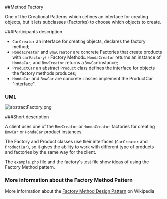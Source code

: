 ##Method Factory

One of the Creational Patterns which defines an interface for creating objects, but it lets subclasses (Factories) to choose which objects to create.

###Participants description

* `CarCreator` an interface for creating objects, declares the factory method;
* `HondaCreator` and `BmwCreator` are concrete Factories that create products with `carFactory()` Factory Methods. `HondaCreator` returns an instance of `HondaCar`, and `BmwCreator` returns a `BmwCar` instance;
* `ProductCar` an abstract `Product` class defines the interface for objects the factory methods produces;
* `HondaCar` and `BmwCar` are concrete classes implement the ProductCar "interface".

### UML

![abstractFactory.png](https://github.com/jack-zuban/design-patterns/blob/master/images/methodFactory.png)

###Short description

A client uses one of the `BmwCreator` or `HondaCreator` factories for creating `BmwCar` or `HondaCar` product instances. 

The Factory and Product classes use their interfaces (`CarCreator` and `ProductCar`), so it gives the ability to work with different type of products and factories by the same way for the client.

The `example.php` file and the factory's test file show ideas of using the Factory Method pattern.

### More information about the Factory Method Pattern

More information about the [Factory Method Design Pattern](https://en.wikipedia.org/wiki/Factory_method_pattern) on Wikipedia

